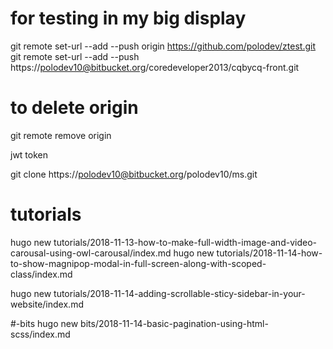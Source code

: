 # for testing in my big display
git remote set-url --add --push origin https://github.com/polodev/ztest.git
git remote set-url --add --push https://polodev10@bitbucket.org/coredeveloper2013/cqbycq-front.git

# to delete origin
git remote remove origin


jwt
token

git clone https://polodev10@bitbucket.org/polodev10/ms.git


tutorials
==================

hugo new tutorials/2018-11-13-how-to-make-full-width-image-and-video-carousal-using-owl-carousal/index.md
hugo new tutorials/2018-11-14-how-to-show-magnipop-modal-in-full-screen-along-with-scoped-class/index.md

hugo new tutorials/2018-11-14-adding-scrollable-sticy-sidebar-in-your-website/index.md






#-bits
hugo new bits/2018-11-14-basic-pagination-using-html-scss/index.md
